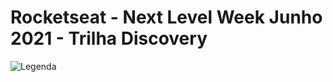 # Rocketseat - Next Level Week Junho 2021 - Trilha Discovery

![Legenda](https://img.shields.io/badge/license-MIT-blue)
